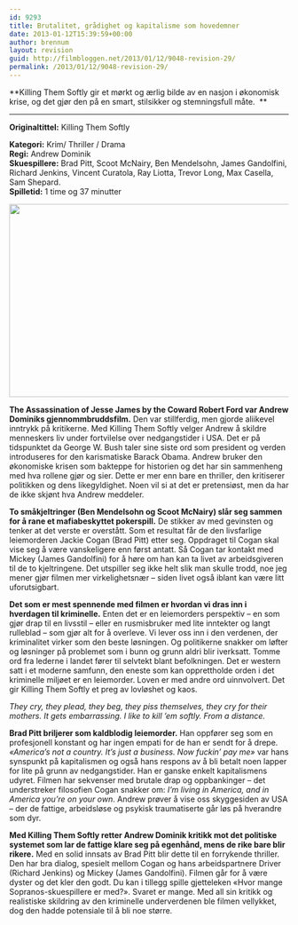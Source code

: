 ```yaml
---
id: 9293
title: Brutalitet, grådighet og kapitalisme som hovedemner
date: 2013-01-12T15:39:59+00:00
author: brennum
layout: revision
guid: http://filmbloggen.net/2013/01/12/9048-revision-29/
permalink: /2013/01/12/9048-revision-29/
---
```

**Killing Them Softly gir et mørkt og ærlig bilde av en nasjon i økonomisk krise, og det gjør den på en smart, stilsikker og stemningsfull måte.  **  
****

**<!--more-->Originaltittel:** Killing Them Softly

  
**Kategori:** Krim/ Thriller / Drama  
**Regi:** Andrew Dominik  
**Skuespillere:** Brad Pitt, Scoot McNairy, Ben Mendelsohn, James Gandolfini, Richard Jenkins, Vincent Curatola, Ray Liotta, Trevor Long, Max Casella, Sam Shepard.  
**Spilletid:** 1 time og 37 minutter

<a href="http://filmbloggen.net/?attachment_id=9079" rel="attachment wp-att-9079"><img class="alignnone size-large wp-image-9079" src="http://filmbloggen.net/wp-content/uploads//2013/01/Killing-them-softly-bilde-4-620x348.jpg" alt="" width="620" height="348" /></a>

**The Assassination of Jesse James by the Coward Robert Ford var Andrew Dominiks gjennommbruddsfilm.** Den var stillferdig, men gjorde aliikevel inntrykk på kritikerne. Med Killing Them Softly velger Andrew å skildre menneskers liv under fortvilelse over nedgangstider i USA. Det er på tidspunktet da George W. Bush taler sine siste ord som president og verden introduseres for den karismatiske Barack Obama. Andrew bruker den økonomiske krisen som bakteppe for historien og det har sin sammenheng med hva rollene gjør og sier. Dette er mer enn bare en thriller, den kritiserer politikken og dens likegyldighet. Noen vil si at det er pretensiøst, men da har de ikke skjønt hva Andrew meddeler.

**To småkjeltringer (Ben Mendelsohn og Scoot McNairy) slår seg sammen for å rane et mafiabeskyttet pokerspill.** De stikker av med gevinsten og tenker at det verste er overstått. Som et resultat får de den livsfarlige leiemorderen Jackie Cogan (Brad Pitt) etter seg. Oppdraget til Cogan skal vise seg å være vanskeligere enn først antatt. Så Cogan tar kontakt med Mickey (James Gandolfini) for å høre om han kan ta livet av arbeidsgiveren til de to kjeltringene. Det utspiller seg ikke helt slik man skulle trodd, noe jeg mener gjør filmen mer virkelighetsnær &#8211; siden livet også iblant kan være litt uforutsigbart.

**Det som er mest spennende med filmen er hvordan vi dras inn i hverdagen til kriminelle.** Enten det er en leiemorders perspektiv &#8211; en som gjør drap til en livsstil &#8211; eller en rusmisbruker med lite inntekter og langt rulleblad &#8211; som gjør alt for å overleve. Vi lever oss inn i den verdenen, der kriminalitet virker som den beste løsningen. Og politikerne snakker om løfter og løsninger på problemet som i bunn og grunn aldri blir iverksatt. Tomme ord fra lederne i landet fører til selvtekt blant befolkningen. Det er western satt i et moderne samfunn, den eneste som kan opprettholde orden i det kriminelle miljøet er en leiemorder. Loven er med andre ord uinnvolvert. Det gir Killing Them Softly et preg av lovløshet og kaos.

_They cry, they plead, they beg, they piss themselves, they cry for their mothers. It gets embarrassing. I like to kill &#8217;em softly. From a distance._

**Brad Pitt briljerer som kaldblodig leiemorder.** Han oppfører seg som en profesjonell konstant og har ingen empati for de han er sendt for å drepe. _&laquo;America&#8217;s not a country. It&#8217;s just a business. Now fuckin&#8217; pay me&raquo;_ var hans synspunkt på kapitalismen og også hans respons av å bli betalt noen lapper for lite på grunn av nedgangstider. Han er ganske enkelt kapitalismens udyret. Filmen har sekvenser med brutale drap og oppbankinger &#8211; det understreker filosofien Cogan snakker om: _I&#8217;m living in America, and in America you&#8217;re on your own_. Andrew prøver å vise oss skyggesiden av USA &#8211; der de fattige, arbeidsløse og psykisk traumatiserte går løs på hverandre som dyr.

**Med Killing Them Softly retter Andrew Dominik kritikk mot det politiske systemet som lar de fattige klare seg på egenhånd, mens de rike bare blir rikere.** Med en solid innsats av Brad Pitt blir dette til en forrykende thriller. Den har bra dialog, spesielt mellom Cogan og hans arbeidspartnere Driver (Richard Jenkins) og Mickey (James Gandolfini). Filmen går for å være dyster og det kler den godt. Du kan i tillegg spille gjetteleken &laquo;Hvor mange Sopranos-skuespillere er med?&raquo;. Svaret er mange. Med all sin kritikk og realistiske skildring av den kriminelle underverdenen ble filmen vellykket, dog den hadde potensiale til å bli noe større.

<div class="video-shortcode">
</div>

&nbsp;
